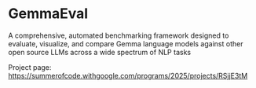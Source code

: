 # GemmaEval
A comprehensive, automated benchmarking framework designed to evaluate, visualize, and compare Gemma language models against other open source LLMs across a wide spectrum of NLP tasks

Project page: https://summerofcode.withgoogle.com/programs/2025/projects/RSjjE3tM
